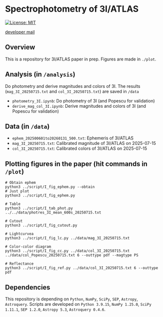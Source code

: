 # Spectrophotometry of 3I/ATLAS
[![License: MIT](https://img.shields.io/badge/License-MIT-yellow.svg)](https://opensource.org/licenses/MIT)

[developer mail](mailto:jbeniyama@oca.eu)

## Overview
This is a repository for 3I/ATLAS paper in prep.
Figures are made in `./plot`.

## Analysis (in `/analysis`)
Do photometry and derive magnitudes and colors of 3I. The results (`mag_3I_20250715.txt` and `col_3I_20250715.txt`) are saved in `/data`
* `photometry_3I.ipynb`: Do photometry of 3I (and Popescu for validation)
* `derive_mag_col_3I.ipynb`: Derive magnitudes and colors of 3I (and Popescu for validation)

## Data (in `/data`)
* `ephem_202500601to20260131_500.txt`: Ephemeris of 3I/ATLAS
* `mag_3I_20250715.txt`: Calibrated magnitude of 3I/ATLAS on 2025-07-15
* `col_3I_20250715.txt`: Calibrated colors of 3I/ATLAS on 2025-07-15

## Plotting figures in the paper (hit commands in `/plot`)
```
# Obtain ephem
python3 ../script/I_fig_ephem.py --obtain
# Just plot
python3 ../script/I_fig_ephem.py
```

```
# Table 
python3 ../script/I_tab_phot.py ../../data/photres_3I_mean_600s_20250715.txt
```

```
# Cutout
python3 ../script/I_fig_cutout.py
```

```
# Lightcurvea
python3 ../script/I_fig_lc.py ../data/mag_3I_20250715.txt
```

```
# Color-color diagram
python3 ../script/I_fig_cc.py ../data/col_3I_20250715.txt ../data/col_Popescu_20250715.txt 6 --outtype pdf --magtype PS
```

```
# Reflectance
python3 ../script/I_fig_ref.py ../data/col_3I_20250715.txt 6 --outtype pdf
```

## Dependencies
This repository is depending on `Python`, `NumPy`, `SciPy`, `SEP`, `Astropy`, `Astroquery`.
Scripts are developed on `Python 3.9.15`, `NumPy 1.25.0`, `SciPy 1.11.1`, `SEP 1.2.0`, `Astropy 5.3`, `Astroquery 0.4.6`.
